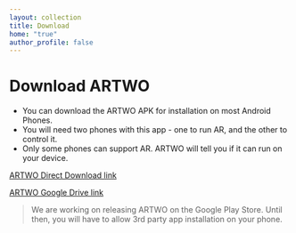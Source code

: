 ```yaml
---
layout: collection
title: Download
home: "true"
author_profile: false
---
```


# Download ARTWO

- You can download the ARTWO APK for installation on most Android Phones.
- You will need two phones with this app - one to run AR, and the other to control it.
- Only some phones can support AR. ARTWO will tell you if it can run on your device.

[ARTWO Direct Download link]({{site.baseurl}}\media\artwo\ARTWO_Final.apk)

[ARTWO Google Drive link](https://drive.google.com/file/d/1789na34jkgF7cIYwpa-Yq6hIpI0izeJE/view?usp=sharing)

> We are working on releasing ARTWO on the Google Play Store. Until then, you will have to allow 3rd party app installation on your phone.


